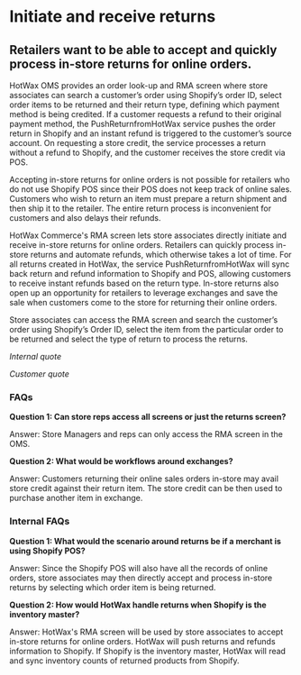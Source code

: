 # Initiate and receive returns 
 
## Retailers want to be able to accept and quickly process in-store returns for online orders.

HotWax OMS provides an order look-up and RMA screen where store associates can search a customer’s order using Shopify’s order ID, select order items to be returned and their return type, defining which payment method is being credited. If a customer requests a refund to their original payment method, the PushReturnfromHotWax service pushes the order return in Shopify and an instant refund is triggered to the customer’s source account. On requesting a store credit, the service processes a return without a refund to Shopify, and the customer receives the store credit via POS.

Accepting in-store returns for online orders is not possible for retailers who do not use Shopify POS since their POS does not keep track of online sales. Customers who wish to return an item must prepare a return shipment and then ship it to the retailer. The entire return process is inconvenient for customers and also delays their refunds.

HotWax Commerce's RMA screen lets store associates directly initiate and receive in-store returns for online orders. Retailers can quickly process in-store returns and automate refunds, which otherwise takes a lot of time. For all returns created in HotWax, the service PushReturnfromHotWax will sync back return and refund information to Shopify and POS, allowing customers to receive instant refunds based on the return type. In-store returns also open up an opportunity for retailers to leverage exchanges and save the sale when customers come to the store for returning their online orders.

Store associates can access the RMA screen and search the customer’s order using Shopify’s Order ID, select the item from the particular order to be returned and select the type of return to process the returns.

*Internal quote* 

*Customer quote*

### FAQs

**Question 1: Can store reps access all screens or just the returns screen?**

Answer: Store Managers and reps can only access the RMA screen in the OMS.

**Question 2: What would be workflows around exchanges?**

Answer: Customers returning their online sales orders in-store may avail store credit against their return item. The store credit can be then used to purchase another item in exchange. 

### Internal FAQs

**Question 1: What would the scenario around returns be if a merchant is using Shopify POS?**

Answer: Since the Shopify POS will also have all the records of online orders, store associates may then directly accept and process in-store returns by selecting which order item is being returned.

**Question 2: How would HotWax handle returns when Shopify is the inventory master?**

Answer: HotWax's RMA screen will be used by store associates to accept in-store returns for online orders. HotWax will push returns and refunds information to Shopify. If Shopify is the inventory master, HotWax will read and sync inventory counts of returned products from Shopify.

